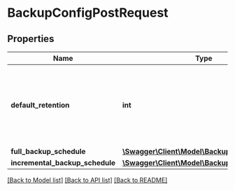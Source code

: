 # BackupConfigPostRequest

## Properties
Name | Type | Description | Notes
------------ | ------------- | ------------- | -------------
**default_retention** | **int** | Number of days incremental backups and full on-demand backups are retained. | [optional] 
**full_backup_schedule** | [**\Swagger\Client\Model\BackupConfigSchedule**](BackupConfigSchedule.md) |  | [optional] 
**incremental_backup_schedule** | [**\Swagger\Client\Model\BackupConfigSchedule**](BackupConfigSchedule.md) |  | [optional] 

[[Back to Model list]](../README.md#documentation-for-models) [[Back to API list]](../README.md#documentation-for-api-endpoints) [[Back to README]](../README.md)


